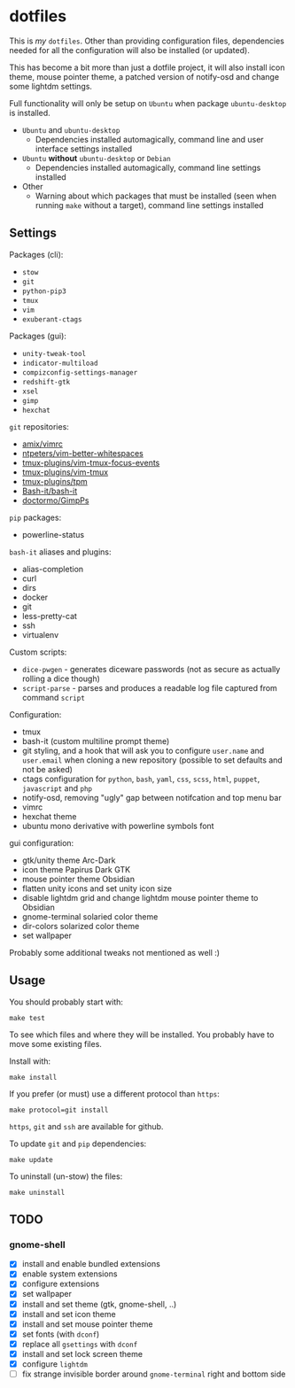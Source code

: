 # dotfiles

This is *my* `dotfiles`. Other than providing configuration files, dependencies needed for all the configuration will also be installed (or updated).

This has become a bit more than just a dotfile project, it will also install icon theme, mouse pointer theme, a patched version of notify-osd and change some lightdm settings.

Full functionality will only be setup on `Ubuntu` when package `ubuntu-desktop` is installed.

+ `Ubuntu` and `ubuntu-desktop`
  + Dependencies installed automagically, command line and user interface settings installed
+ `Ubuntu` **without** `ubuntu-desktop` or `Debian`
  + Dependencies installed automagically, command line settings installed
+ Other
  + Warning about which packages that must be installed (seen when running `make` without a target), command line settings installed

## Settings

Packages (cli):

+ `stow`
+ `git`
+ `python-pip3`
+ `tmux`
+ `vim`
+ `exuberant-ctags`

Packages (gui):

+ `unity-tweak-tool`
+ `indicator-multiload`
+ `compizconfig-settings-manager`
+ `redshift-gtk`
+ `xsel`
+ `gimp`
+ `hexchat`

`git` repositories:

+ [amix/vimrc](https://github.com/amix/vimrc.git)
+ [ntpeters/vim-better-whitespaces](https://github.com/ntpeters/vim-better-whitespaces.git)
+ [tmux-plugins/vim-tmux-focus-events](https://github.com/tmux-plugins/vim-tmux-focus-events.git)
+ [tmux-plugins/vim-tmux](https://github.com/tmux-plugins/vim-tmux.git)
+ [tmux-plugins/tpm](https://github.com/tmux-plugins/tpm.git)
+ [Bash-it/bash-it](https://github.com/Bash-it/bash-it.git)
+ [doctormo/GimpPs](https://github.com/doctormo/GimpPs.git)

`pip` packages:

+ powerline-status

`bash-it` aliases and plugins:

+ alias-completion
+ curl
+ dirs
+ docker
+ git
+ less-pretty-cat
+ ssh
+ virtualenv

Custom scripts:

+ `dice-pwgen` - generates diceware passwords (not as secure as actually rolling a dice though)
+ `script-parse` - parses and produces a readable log file captured from command `script`

Configuration:

+ tmux
+ bash-it (custom multiline prompt theme)
+ git styling, and a hook that will ask you to configure `user.name` and `user.email` when cloning a new repository (possible to set defaults and not be asked)
+ ctags configuration for `python`, `bash`, `yaml`, `css`, `scss`, `html`, `puppet`, `javascript` and `php`
+ notify-osd, removing "ugly" gap between notifcation and top menu bar
+ vimrc
+ hexchat theme
+ ubuntu mono derivative with powerline symbols font

gui configuration:

+ gtk/unity theme Arc-Dark
+ icon theme Papirus Dark GTK
+ mouse pointer theme Obsidian
+ flatten unity icons and set unity icon size
+ disable lightdm grid and change lightdm mouse pointer theme to Obsidian
+ gnome-terminal solaried color theme
+ dir-colors solarized color theme
+ set wallpaper

Probably some additional tweaks not mentioned as well :)

## Usage
You should probably start with:

    make test

To see which files and where they will be installed. You probably have to move some existing files.

Install with:

    make install

If you prefer (or must) use a different protocol than `https`:

    make protocol=git install

`https`, `git` and `ssh` are available for github.

To update `git` and `pip` dependencies:

    make update

To uninstall (un-stow) the files:

    make uninstall

## TODO

### gnome-shell

- [x] install and enable bundled extensions
- [x] enable system extensions
- [x] configure extensions
- [x] set wallpaper
- [x] install and set theme (gtk, gnome-shell, ..)  
- [x] install and set icon theme
- [x] install and set mouse pointer theme
- [x] set fonts (with `dconf`)
- [x] replace all `gsettings` with `dconf`
- [x] install and set lock screen theme
- [x] configure `lightdm`
- [ ] fix strange invisible border around `gnome-terminal` right and bottom side
